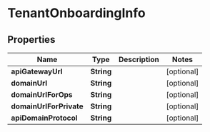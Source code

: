 

# TenantOnboardingInfo


## Properties

Name | Type | Description | Notes
------------ | ------------- | ------------- | -------------
**apiGatewayUrl** | **String** |  |  [optional]
**domainUrl** | **String** |  |  [optional]
**domainUrlForOps** | **String** |  |  [optional]
**domainUrlForPrivate** | **String** |  |  [optional]
**apiDomainProtocol** | **String** |  |  [optional]



